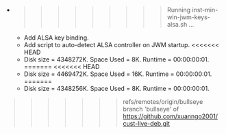 * >>>>>>>>> Running inst-min-win-jwm-keys-alsa.sh ...
  * Add ALSA key binding.
  * Add script to auto-detect ALSA controller on JWM startup.
<<<<<<< HEAD
  * Disk size = 4348272K. Space Used = 8K. Runtime = 00:00:00:01.
=======
<<<<<<< HEAD
  * Disk size = 4469472K. Space Used = 16K. Runtime = 00:00:00:01.
=======
  * Disk size = 4348256K. Space Used = 8K. Runtime = 00:00:00:01.
>>>>>>> refs/remotes/origin/bullseye
>>>>>>> branch 'bullseye' of https://github.com/xuanngo2001/cust-live-deb.git
